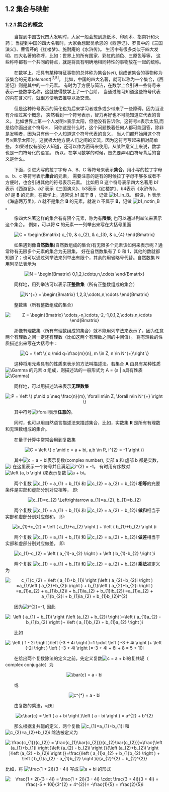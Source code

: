 ## 1.2 集合与映射

### 1.2.1 集合的概念

&emsp;&emsp;当提到中国古代四大发明时，大家一般会想到造纸术、印刷术、指南针和火药；
当提到中国的四大名著时，大家会想起吴承恩的《西游记》、罗贯中的《三国演义》、曹雪芹的《红楼梦》、施耐庵的《水浒传》。
生活中有很多类似于四大发明、四大名著的称呼，比如：世界上的所有国家、彩虹的颜色、三原色等等，
这些称呼都有一个共同的特点，就是将具有明确地相同特性的事物放在一起的统称。

&emsp;&emsp;在数学上，把具有某种特征事物的总体称为集合(*set*), 
组成该集合的事物称为该集合的元素(*element*)<sup>[1,5]</sup>。
比如，中国的四大名著，就可以称为一个集合，《西游记》则是其中的一个元素。
有时为了方便与简洁，在数学上会引进一些符号来表示一些数学名称，这就使得数学上了一个台阶，
当通过练习知道这些符号代表的内在含义时，就很方便地去推导以及交流。

&emsp;&emsp;但是这种符号表示的简化也为后来学习者或多或少带来了一些障碍。因为当没有介绍过某个概念，
突然看到一个符号表示，智力再好也不可能知道它代表的含义。
比如世界上第一个人发明`※`表示太阳，但他没有告诉你，这符号`※`表示太阳,而是给你画出这个符号`※`，
问你这是什么时，这个问题换着任何人都可能回答，除非是发明者，因为只有他一个人知道这个符号代表的含义，
当人们都开始用这个符号`※`表示太阳时，这就极大地方便人们之间的交流，因为这符号写起来相对简单些。
如果过仅有部分人知道，还可以作为密码来使用，从某种意义上来说，数学也是一门符号化的语言。
所以，在学习数学的时候，首先要弄明白符号背后的含义是什么。

&emsp;&emsp;下面，引进大写的拉丁字母 A、B、C 等符号来表示**集合**，用小写的拉丁字母 a、b、c 等符号表示**集合**的元素，
需要注意的是有的时候拉丁字母不够多或者不方便时，也会引进其他的符号表示元素。
比如用 B 这个符号表示四大名著用 *b1* 表示《西游记》、*b2* 表示《三国演义》、b3表示《红楼梦》、b4表示《水浒传》。
*b1* 是 **B** 的元素，在数学上，通常说 *b1* 属于 **B** ，记做 ![b1_in_B](https://latex.codecogs.com/gif.latex?\dpi{120}&space;b1&space;\in&space;B)。
假设，h 表示《海底两万里》，*h* 就不是集合 **B** 的元素，就说 *h* 不属于 **B**，记做 ![b1_notin_B](https://latex.codecogs.com/gif.latex?\dpi{120}&space;b1&space;\notin&space;B)。

&emsp;&emsp;像四大名著这样的集合有有限个元素，称为有**限集**; 也可以通过列举法来表示这个集合。
例如，可以将 **C** 的元素一一列举出来写在大括号里面

<div align=center>
<img src="https://latex.codecogs.com/gif.latex?\dpi{120}&space;C&space;=&space;\begin{Bmatrix}&space;c_{1},&space;&&space;c_{2},&space;&&space;c_{3},&space;&&space;c_{4}&space;\end{Bmatrix}" title="C = \begin{Bmatrix} c_{1}, & c_{2}, & c_{3}, & c_{4} \end{Bmatrix}" />
</div>

&emsp;&emsp;如果遇到像**自然数集**(自然数组成的集合)有无限多个元素该如何来表示呢？通常称有无限多个元素的集合为无限集，
好在自然数集有了 0 和 1，其他的数就都知道了；也可以通过列举法来列举出有限个，其余的用省略号代替。自然数集 N 用列举法表示为

<div align=center>
<img src="https://latex.codecogs.com/gif.latex?\dpi{120}&space;N&space;=&space;\begin{Bmatrix}&space;0,1,2,\cdots,n,\cdots&space;\end{Bmatrix}" title="N = \begin{Bmatrix} 0,1,2,\cdots,n,\cdots \end{Bmatrix}" />
</div>

&emsp;&emsp;同样地，用列举法可以表示**正整数集**（所有正整数组成的集合）

<div align=center>
<img src="https://latex.codecogs.com/gif.latex?\dpi{120}&space;N^{&plus;}&space;=&space;\begin{Bmatrix}&space;1,2,3,\cdots,n,\cdots&space;\end{Bmatrix}" title="N^{+} = \begin{Bmatrix} 1,2,3,\cdots,n,\cdots \end{Bmatrix}" />
</div>

&emsp;&emsp;整数集（所有整数组成的集合）

<div align=center>
<img src="https://latex.codecogs.com/gif.latex?\dpi{120}&space;Z&space;=&space;\begin{Bmatrix}&space;\cdots,-n,\cdots,-2,-1,0,1,2,\cdots,n,\cdots&space;\end{Bmatrix}" title="Z = \begin{Bmatrix} \cdots,-n,\cdots,-2,-1,0,1,2,\cdots,n,\cdots \end{Bmatrix}" />
</div>

&emsp;&emsp;那像有理数集（所有有理数组成的集合）就不能用列举法来表示了，因为任意两个有理数之间一定还有理数（比如这两个有理数之间的中间值）。
将有理数的性质描述出来写在大括号中：

<div align=center>
<img src="https://latex.codecogs.com/gif.latex?\dpi{120}&space;Q&space;=&space;\left&space;\{&space;q&space;\mid&space;q=\frac{m}{n},&space;m&space;\in&space;Z,&space;n&space;\in&space;N^{&plus;}&space;\right&space;\}" title="Q = \left \{ q \mid q=\frac{m}{n}, m \in Z, n \in N^{+}\right \}" />
</div>

&emsp;&emsp;这种将用元素具有的性质来表示的方法叫描述法。若集合 **A** 由具有某种性质 <img src="https://latex.codecogs.com/gif.latex?\Gamma" title="\Gamma" /> 的元素 *a* 组成，则描述法的一般形式为
A = {a | a具有性质<img src="https://latex.codecogs.com/gif.latex?\Gamma" title="\Gamma" />}

&emsp;&emsp;同样地，可以用描述法来表示**无理数集**
<div align=center>
<img src="https://latex.codecogs.com/gif.latex?P&space;=&space;\left\{&space;p\mid&space;p&space;\neq&space;\frac{n}{m},&space;\forall&space;m\in&space;Z,&space;\forall&space;n\in&space;N^{&plus;}&space;\right&space;\}" title="P = \left \{ p\mid p \neq \frac{n}{m}, \forall m\in Z, \forall n\in N^{+} \right \}" />
</div>

&emsp;&emsp;其中符号<img src="https://latex.codecogs.com/gif.latex?\dpi{120}&space;\forall" title="\forall" />表示**任意的**。

&emsp;&emsp;同时，也可以用自然语言描述法来描述集合，比如，实数集 **R** 是所有有理数和无理数组成的集合。

&emsp;&emsp;在量子计算中常常会用到复数集
<div align=center>
<img src="https://latex.codecogs.com/gif.latex?C&space;=&space;\left\{&space;c&space;\mid&space;c&space;=&space;a&space;&plus;&space;bi,&space;a,b&space;\in&space;R,&space;i^{2}&space;=&space;-1&space;\right&space;\}" title="C = \left \{ c \mid c = a + bi, a,b \in R, i^{2} = -1 \right \}" />
</div>

&emsp;&emsp;其中<img src="https://latex.codecogs.com/gif.latex?c&space;=&space;a&space;&plus;&space;bi" title="c = a + bi" />表示复数(complex number), 
实部 a 和 虚部 b 都是实数， <img src="https://latex.codecogs.com/gif.latex?i" title="i" /> 在这里表示一个符号并且满足<img src="https://latex.codecogs.com/gif.latex?i^{2}&space;=&space;-1" title="i^{2} = -1" />。
有时用有序数对 <img src="https://latex.codecogs.com/gif.latex?\left&space;(a,&space;b&space;\right&space;)" title="\left (a, b \right )" />来表示复数 <img src="https://latex.codecogs.com/gif.latex?a&space;&plus;&space;bi" title="a + bi" />。

&emsp;&emsp;两个复数 <img src="https://latex.codecogs.com/gif.latex?c_{1}&space;=&space;a_{1}&space;&plus;&space;b_{1}i" title="c_{1} = a_{1} + b_{1}i" /> 和 <img src="https://latex.codecogs.com/gif.latex?c_{2}&space;=&space;a_{2}&space;&plus;&space;b_{2}i" title="c_{2} = a_{2} + b_{2}i" /> 
**相等**的充要条件是实部和虚部分别对应相等， 即:

<div align=center>
<img src="https://latex.codecogs.com/gif.latex?c_{1}=c_{2}&space;\Leftrightarrow&space;a_{1}=a_{2},&space;b_{1}=b_{2}" title="c_{1}=c_{2} \Leftrightarrow a_{1}=a_{2}, b_{1}=b_{2}" />
</div>

&emsp;&emsp;两个复数 <img src="https://latex.codecogs.com/gif.latex?c_{1}&space;=&space;a_{1}&space;&plus;&space;b_{1}i" title="c_{1} = a_{1} + b_{1}i" /> 和 <img src="https://latex.codecogs.com/gif.latex?c_{2}&space;=&space;a_{2}&space;&plus;&space;b_{2}i" title="c_{2} = a_{2} + b_{2}i" />
**做和**相当于实部和虚部分别对应做和， 即:

<div align=center>
<img src="https://latex.codecogs.com/gif.latex?c_{1}&plus;c_{2}&space;=&space;\left&space;(&space;a_{1}&plus;a_{2}&space;\right&space;)&space;&plus;&space;\left&space;(&space;b_{1}&plus;b_{2}&space;\right&space;)i" title="c_{1}+c_{2} = \left ( a_{1}+a_{2} \right ) + \left ( b_{1}+b_{2} \right )i" />
</div>

&emsp;&emsp;两个复数 <img src="https://latex.codecogs.com/gif.latex?c_{1}&space;=&space;a_{1}&space;&plus;&space;b_{1}i" title="c_{1} = a_{1} + b_{1}i" /> 和 <img src="https://latex.codecogs.com/gif.latex?c_{2}&space;=&space;a_{2}&space;&plus;&space;b_{2}i" title="c_{2} = a_{2} + b_{2}i" />
**做差**相当于实部和虚部分别对应做差， 即:

<div align=center>
<img src="https://latex.codecogs.com/gif.latex?c_{1}-c_{2}&space;=&space;\left&space;(&space;a_{1}-a_{2}&space;\right&space;)&space;&plus;&space;\left&space;(&space;b_{1}-b_{2}&space;\right&space;)i" title="c_{1}-c_{2} = \left ( a_{1}-a_{2} \right ) + \left ( b_{1}-b_{2} \right )i" />
</div>

&emsp;&emsp;两个复数 <img src="https://latex.codecogs.com/gif.latex?c_{1}&space;=&space;a_{1}&space;&plus;&space;b_{1}i" title="c_{1} = a_{1} + b_{1}i" /> 和 <img src="https://latex.codecogs.com/gif.latex?c_{2}&space;=&space;a_{2}&space;&plus;&space;b_{2}i" title="c_{2} = a_{2} + b_{2}i" />
**乘法**被定义为

<div align=center>
<img src="https://latex.codecogs.com/gif.latex?c_{1}c_{2}&space;=&space;\left&space;(&space;a_{1}&plus;b_{1}i&space;\right&space;)\left&space;(&space;a_{2}&plus;b_{2}i&space;\right&space;)&space;=a_{1}\left&space;(&space;a_{2}&plus;b_{2}i&space;\right&space;)&space;&plus;&space;b_{1}i\left&space;(&space;a_{2}&plus;b_{2}i&space;\right&space;)&space;=a_{1}a_{2}&space;&plus;&space;a_{1}b_{2}i&space;&plus;&space;b_{1}ia_{2}&space;&plus;&space;b_{1}ib_{2}i&space;=a_{1}a_{2}&space;&plus;&space;a_{1}b_{2}i&space;&plus;&space;b_{1}ia_{2}&space;&plus;&space;b_{1}b_{2}i^{2}" title="c_{1}c_{2} = \left ( a_{1}+b_{1}i \right )\left ( a_{2}+b_{2}i \right ) =a_{1}\left ( a_{2}+b_{2}i \right ) + b_{1}i\left ( a_{2}+b_{2}i \right ) =a_{1}a_{2} + a_{1}b_{2}i + b_{1}ia_{2} + b_{1}ib_{2}i =a_{1}a_{2} + a_{1}b_{2}i + b_{1}ia_{2} + b_{1}b_{2}i^{2}" />
</div>

&emsp;&emsp;因为<img src="https://latex.codecogs.com/gif.latex?i^{2}=-1" title="i^{2}=-1" />, 因此

<div align=center>
<img src="https://latex.codecogs.com/gif.latex?\left&space;(&space;a_{1}&space;&plus;&space;b_{1}i&space;\right&space;)\left&space;(a_{2}&space;&plus;&space;b_{2}i&space;\right&space;)=\left&space;(&space;a_{1}a_{2}&space;-&space;b_{1}b_{2}&space;\right&space;)&plus;&space;\left&space;(&space;a_{1}b_{2}&space;&plus;&space;b_{1}a_{2}&space;\right&space;)i" title="\left ( a_{1} + b_{1}i \right )\left (a_{2} + b_{2}i \right )=\left ( a_{1}a_{2} - b_{1}b_{2} \right )+ \left ( a_{1}b_{2} + b_{1}a_{2} \right )i" />
</div>

&emsp;&emsp;比如

<div align=center>
<img src="https://latex.codecogs.com/gif.latex?\left&space;(&space;1&space;-&space;2i&space;\right&space;)\left&space;(-3&space;&plus;&space;4i&space;\right&space;)=1&space;\cdot&space;\left&space;(&space;-3&space;&plus;&space;4i&space;\right&space;)&plus;&space;\left&space;(-2i&space;\right&space;)&space;\left&space;(&space;-3&space;&plus;&space;4i&space;\right&space;)=-3&space;&plus;&space;4i&space;&plus;&space;6i&space;&plus;&space;8&space;=&space;5&space;&plus;&space;10i" title="\left ( 1 - 2i \right )\left (-3 + 4i \right )=1 \cdot \left ( -3 + 4i \right )+ \left (-2i \right ) \left ( -3 + 4i \right )=-3 + 4i + 6i + 8 = 5 + 10i" />
</div>

&emsp;&emsp;在给出两个复数除法的定义之前，先定义复数<img src="https://latex.codecogs.com/gif.latex?c&space;=&space;a&space;&plus;&space;bi" title="c = a + bi" />的复共轭（ complex conjugate）为

<div align=center>
<img src="https://latex.codecogs.com/gif.latex?\bar{c}&space;=&space;a&space;-&space;bi" title="\bar{c} = a - bi" />
</div>

&emsp;&emsp;或

<div align=center>
<img src="https://latex.codecogs.com/gif.latex?c^{*}&space;=&space;a&space;-&space;bi" title="c^{*} = a - bi" />
</div>

&emsp;&emsp;由复数的乘法，可知

<div align=center>
<img src="https://latex.codecogs.com/gif.latex?c\bar{c}&space;=&space;\left&space;(&space;a&space;&plus;&space;bi&space;\right&space;)\left&space;(&space;a&space;-&space;bi&space;\right&space;)&space;=&space;a^{2}&space;&plus;&space;b^{2}" title="c\bar{c} = \left ( a + bi \right )\left ( a - bi \right ) = a^{2} + b^{2}" />
</div>

&emsp;&emsp;那么根据复共轭的定义，两个复数
<img src="https://latex.codecogs.com/gif.latex?c_{1}=a_{1}&plus;b_{1}i" title="c_{1}=a_{1}+b_{1}i" />
和
<img src="https://latex.codecogs.com/gif.latex?c_{2}=a_{2}&plus;b_{2}i" title="c_{2}=a_{2}+b_{2}i" />
除法被定义为

<div align=center>
<img src="https://latex.codecogs.com/gif.latex?\frac{c_{1}}{c_{2}}&space;=&space;\frac{c_{1}\bar{c_{2}}}{c_{2}\bar{c_{2}}}=\frac{\left&space;(a_{1}&plus;b_{1}i&space;\right&space;)\left&space;(a_{2}&space;-&space;b_{2}i&space;\right&space;)}{\left&space;(a_{2}&plus;b_{2}i&space;\right&space;)\left&space;(a_{2}&space;-&space;b_{2}i&space;\right&space;)}=\frac{\left&space;(&space;a_{1}a_{2}&space;&plus;&space;b_{1}b_{2}&space;\right&space;)&space;&plus;&space;\left&space;(&space;b_{1}a_{2}&space;-&space;a_{1}b_{2}&space;\right&space;)i}{a_{2}^{2}&space;&plus;&space;b_{2}^{2}}" title="\frac{c_{1}}{c_{2}} = \frac{c_{1}\bar{c_{2}}}{c_{2}\bar{c_{2}}}=\frac{\left (a_{1}+b_{1}i \right )\left (a_{2} - b_{2}i \right )}{\left (a_{2}+b_{2}i \right )\left (a_{2} - b_{2}i \right )}=\frac{\left ( a_{1}a_{2} + b_{1}b_{2} \right ) + \left ( b_{1}a_{2} - a_{1}b_{2} \right )i}{a_{2}^{2} + b_{2}^{2}}" />
</div>

比如，将
<img src="https://latex.codecogs.com/gif.latex?\frac{1&space;&plus;&space;2i}{3&space;-&space;4i}" title="\frac{1 + 2i}{3 - 4i}" />
写成
<img src="https://latex.codecogs.com/gif.latex?a&space;&plus;&space;bi" title="a + bi" />
的形式

<div align=center>
<img src="https://latex.codecogs.com/gif.latex?\frac{1&space;&plus;&space;2i}{3&space;-&space;4i}&space;=&space;\frac{1&space;&plus;&space;2i}{3&space;-&space;4i}&space;\cdot&space;\frac{3&space;&plus;&space;4i}{3&space;&plus;&space;4i}&space;=&space;\frac{-5&space;&plus;&space;10i}{3^{2}&space;&plus;&space;4^{2}}=&space;-\frac{1}{5}&space;&plus;&space;\frac{2}{5}i" title="\frac{1 + 2i}{3 - 4i} = \frac{1 + 2i}{3 - 4i} \cdot \frac{3 + 4i}{3 + 4i} = \frac{-5 + 10i}{3^{2} + 4^{2}}= -\frac{1}{5} + \frac{2}{5}i" />
</div>
